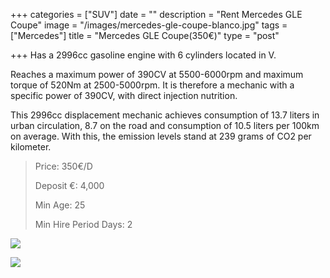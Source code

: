 +++
categories = ["SUV"]
date = ""
description = "Rent Mercedes GLE Coupe"
image = "/images/mercedes-gle-coupe-blanco.jpg"
tags = ["Mercedes"]
title = "Mercedes GLE Coupe(350€)"
type = "post"

+++
Has a 2996cc gasoline engine with 6 cylinders located in V.

Reaches a maximum power of 390CV at 5500-6000rpm and maximum torque of 520Nm at 2500-5000rpm. It is therefore a mechanic with a specific power of 390CV, with direct injection nutrition.

This 2996cc displacement mechanic achieves consumption of 13.7 liters in urban circulation, 8.7 on the road and consumption of 10.5 liters per 100km on average. With this, the emission levels stand at 239 grams of CO2 per kilometer.

> Price: 350€/D
>
> Deposit €: 4,000
>
> Min Age: 25
>
> Min Hire Period Days: 2

![](/images/mercedes-gle-coupe.jpeg)

[![](/images/boton.png)](https://supercarmarbella.com/contact/ "Book")